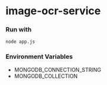 # image-ocr-service

### Run with
        
    node app.js

### Environment Variables 
    
- MONGODB_CONNECTION_STRING
- MONGODB_COLLECTION
